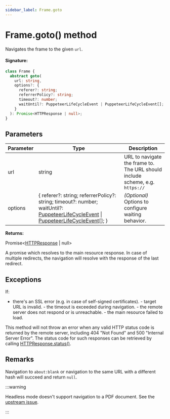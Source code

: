 ```yaml
---
sidebar_label: Frame.goto
---
```


# Frame.goto() method

Navigates the frame to the given `url`.

#### Signature:

```typescript
class Frame {
  abstract goto(
    url: string,
    options?: {
      referer?: string;
      referrerPolicy?: string;
      timeout?: number;
      waitUntil?: PuppeteerLifeCycleEvent | PuppeteerLifeCycleEvent[];
    }
  ): Promise<HTTPResponse | null>;
}
```

## Parameters

| Parameter | Type                                                                                                                                                                                                                     | Description                                                                             |
| --------- | ------------------------------------------------------------------------------------------------------------------------------------------------------------------------------------------------------------------------ | --------------------------------------------------------------------------------------- |
| url       | string                                                                                                                                                                                                                   | URL to navigate the frame to. The URL should include scheme, e.g. <code>https://</code> |
| options   | { referer?: string; referrerPolicy?: string; timeout?: number; waitUntil?: [PuppeteerLifeCycleEvent](./puppeteer.puppeteerlifecycleevent.md) \| [PuppeteerLifeCycleEvent](./puppeteer.puppeteerlifecycleevent.md)\[\]; } | _(Optional)_ Options to configure waiting behavior.                                     |

**Returns:**

Promise&lt;[HTTPResponse](./puppeteer.httpresponse.md) \| null&gt;

A promise which resolves to the main resource response. In case of multiple redirects, the navigation will resolve with the response of the last redirect.

## Exceptions

If:

- there's an SSL error (e.g. in case of self-signed certificates). - target URL is invalid. - the timeout is exceeded during navigation. - the remote server does not respond or is unreachable. - the main resource failed to load.

This method will not throw an error when any valid HTTP status code is returned by the remote server, including 404 "Not Found" and 500 "Internal Server Error". The status code for such responses can be retrieved by calling [HTTPResponse.status()](./puppeteer.httpresponse.status.md).

## Remarks

Navigation to `about:blank` or navigation to the same URL with a different hash will succeed and return `null`.

:::warning

Headless mode doesn't support navigation to a PDF document. See the [upstream issue](https://bugs.chromium.org/p/chromium/issues/detail?id=761295).

:::
